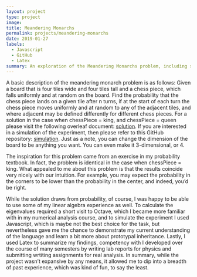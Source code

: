 ```yaml
---
layout: project
type: project
image:
title: Meandering Monarchs
permalink: projects/meandering-monarchs
date: 2019-01-27
labels:
  - Javascript
  - GitHub
  - Latex
summary: An exploration of the Meandering Monarchs problem, including solutions in specific cases and a simulation.
---
```


A basic description of the meandering monarch problem is as follows: Given a board that is four tiles wide and four tiles tall and a chess piece, which falls uniformly and at random on the board. Find the probability that the chess piece lands on a given tile after n turns, if at the start of each turn the chess piece moves uniformly and at random to any of the adjacent tiles, and where adjacent may be defined differently for different chess pieces. For a solution in the case when chessPiece  = king, and chessPiece = queen please visit the following overleaf document: [solution](https://www.overleaf.com/read/pvtxkrgtwtcx). If you are interested in a simulation of the experiment, then please refer to this GitHub repository: [simulation](https://github.com/MorganStremick/meandering-monarchs). Just as a note, you can change the dimension of the board to be anything you want. You can even make it 3-dimensional, or 4. 

The inspiration for this problem came from an exercise in my probability textbook. In fact, the problem is identical in the case when chessPiece = king. What appealed to me about this problem is that the results coincide very nicely with our intuition. For example, you may expect the probability in the corners to be lower than the probability in the center, and indeed, you’d be right.

While the solution draws from probability, of course, I was happy to be able to use some of my linear algebra experience as well. To calculate the eigenvalues required a short visit to Octave, which I became more familiar with in my numerical analysis course, and to simulate the experiment I used Javascript, which is maybe not the best choice for the task, but nevertheless gave me the chance to demonstrate my current understanding of the language and learn a bit more about prototypal inheritance. Lastly, I used Latex to summarize my findings, competency with I developed over the course of many semesters by writing lab reports for physics and submitting wrtiting assignments for real analysis. In summary, while the project wasn’t expansive by any means, it allowed me to dip into a breadth of past experience, which was kind of fun, to say the least.
